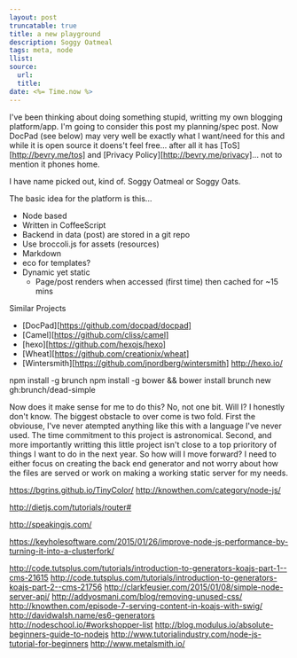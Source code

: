 ```yaml
---
layout: post
truncatable: true
title: a new playground
description: Soggy Oatmeal
tags: meta, node
llist:
source:
  url:
  title:
date: <%= Time.now %>
---
```

I've been thinking about doing something stupid, writting my own blogging platform/app. I'm going to consider this post my planning/spec post. Now DocPad (see below) may very well be exactly what I want/need for this and while it is open source it doens't feel free... after all it has [ToS][http://bevry.me/tos] and [Privacy Policy][http://bevry.me/privacy]... not to mention it phones home.

I have name picked out, kind of. Soggy Oatmeal or Soggy Oats.

The basic idea for the platform is this...

* Node based
* Written in CoffeeScript
* Backend in data (post) are stored in a git repo
* Use broccoli.js for assets (resources)
* Markdown
* eco for templates?
* Dynamic yet static
   * Page/post renders when accessed (first time) then cached for ~15 mins

Similar Projects
* [DocPad][https://github.com/docpad/docpad]
* [Camel][https://github.com/cliss/camel]
* [hexo][https://github.com/hexojs/hexo]
* [Wheat][https://github.com/creationix/wheat]
* [Wintersmith][https://github.com/jnordberg/wintersmith]
http://hexo.io/

npm install -g brunch
npm install -g bower && bower install
brunch new gh:brunch/dead-simple

Now does it make sense for me to do this? No, not one bit. Will I? I honestly don't know. The biggest obstacle to over come is two fold. First the obviouse, I've never atempted anything like this with a language I've never used. The time commitment to this project is astronomical. Second, and more importantly writting this little project isn't close to a top prioritory of things I want to do in the next year. So how will I move forward? I need to either focus on creating the back end generator and not worry about how the files are served or work on making a working static server for my needs.

https://bgrins.github.io/TinyColor/
http://knowthen.com/category/node-js/


http://dietjs.com/tutorials/router#


http://speakingjs.com/

https://keyholesoftware.com/2015/01/26/improve-node-js-performance-by-turning-it-into-a-clusterfork/

http://code.tutsplus.com/tutorials/introduction-to-generators-koajs-part-1--cms-21615
http://code.tutsplus.com/tutorials/introduction-to-generators-koajs-part-2--cms-21756
http://clarkfeusier.com/2015/01/08/simple-node-server-api/
http://addyosmani.com/blog/removing-unused-css/
http://knowthen.com/episode-7-serving-content-in-koajs-with-swig/
http://davidwalsh.name/es6-generators
http://nodeschool.io/#workshopper-list
http://blog.modulus.io/absolute-beginners-guide-to-nodejs
http://www.tutorialindustry.com/node-js-tutorial-for-beginners
http://www.metalsmith.io/
